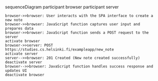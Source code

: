 sequenceDiagram
    participant browser
    participant server

    browser->>browser: User interacts with the SPA interface to create a new note
    browser->>browser: JavaScript function captures user input and prepares data
    browser->>browser: JavaScript function sends a POST request to the server
    activate browser
    browser->>server: POST https://studies.cs.helsinki.fi/exampleapp/new_note
    activate server
    server-->>browser: 201 Created (New note created successfully)
    deactivate server
    browser-->>browser: JavaScript function handles success response and updates UI
    deactivate browser
